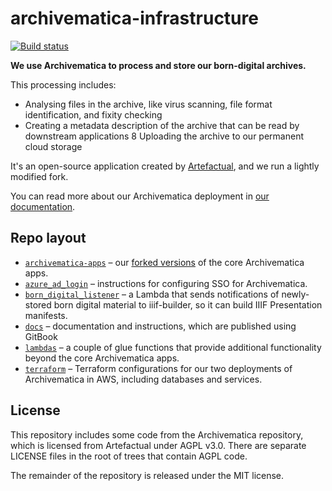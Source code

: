 # archivematica-infrastructure

[![Build status](https://badge.buildkite.com/110c72015ef5319e8fbec009b7f3e477ccc7ccab1a732e5194.svg)](https://buildkite.com/wellcomecollection/archivematica-infrastructure)

**We use Archivematica to process and store our born-digital archives.**

This processing includes:

* Analysing files in the archive, like virus scanning, file format identification, and fixity checking
* Creating a metadata description of the archive that can be read by downstream applications
8 Uploading the archive to our permanent cloud storage

It's an open-source application created by [Artefactual], and we run a lightly modified fork.

You can read more about our Archivematica deployment in [our documentation][docs].

[Artefactual]: https://www.artefactual.com/
[docs]: https://docs.wellcomecollection.org/archivematica



## Repo layout

*   [`archivematica-apps`](./archivematica-apps) – our [forked versions](./docs/developers/archivematica-forks.md) of the core Archivematica apps.
*   [`azure_ad_login`](./azure_ad_login) – instructions for configuring SSO for Archivematica.
*   [`born_digital_listener`](./born_digital_listener) – a Lambda that sends notifications of newly-stored born digital material to iiif-builder, so it can build IIIF Presentation manifests.
*   [`docs`](./docs) – documentation and instructions, which are published using GitBook
*   [`lambdas`](./lambdas) – a couple of glue functions that provide additional functionality beyond the core Archivematica apps.
*   [`terraform`](./terraform) – Terraform configurations for our two deployments of Archivematica in AWS, including databases and services.



## License

This repository includes some code from the Archivematica repository, which is licensed from Artefactual under AGPL v3.0.
There are separate LICENSE files in the root of trees that contain AGPL code.

The remainder of the repository is released under the MIT license.
